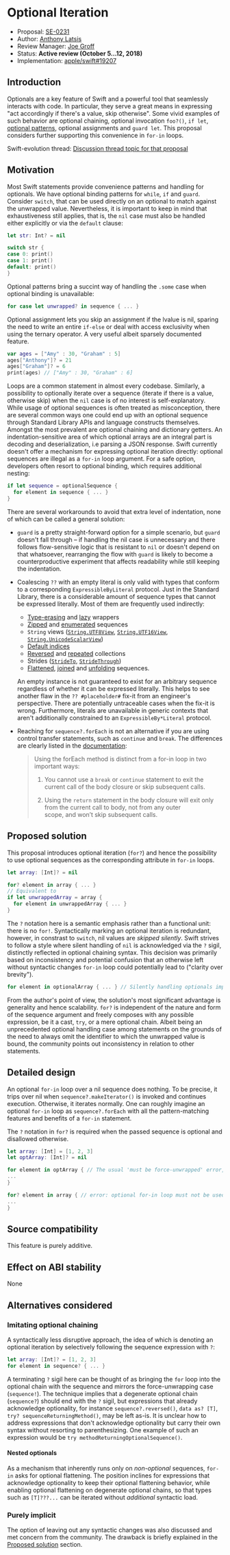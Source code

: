 # Optional Iteration

* Proposal: [SE-0231](0231-optional-iteration.md)
* Author: [Anthony Latsis](https://github.com/AnthonyLatsis)
* Review Manager: [Joe Groff](https://github.com/jckarter)
* Status: **Active review (October 5...12, 2018)**
* Implementation: [apple/swift#19207](https://github.com/apple/swift/pull/19207)

## Introduction

Optionals are a key feature of Swift and a powerful tool that seamlessly interacts with code. In particular, they serve a great means in expressing "act accordingly if there's a value, skip otherwise". Some vivid examples of such behavior are optional chaining, optional invocation `foo?()`, `if let`, [optional patterns](https://docs.swift.org/swift-book/ReferenceManual/Patterns.html#grammar_optional-pattern), optional assignments and `guard let`. This proposal considers further supporting this convenience in `for-in` loops.

Swift-evolution thread: [Discussion thread topic for that proposal](https://forums.swift.org/t/another-try-at-allowing-optional-iteration/14376?u=anthonylatsis)

## Motivation

Most Swift statements provide convenience patterns and handling for optionals. We have optional binding patterns for `while`, `if` and `guard`. Consider `switch`, that can be used directly on an optional to match against the unwrapped value. Nevertheless, it is important to keep in mind that exhaustiveness still applies, that is, the `nil` case must also be handled either explicitly or via the `default` clause:

```swift
let str: Int? = nil

switch str {
case 0: print()
case 1: print()
default: print()
}
```

Optional patterns bring a succint way of handling the `.some` case when optional binding is unavailable:

```swift
for case let unwrapped? in sequence { ... }
```

Optional assignment lets you skip an assignment if the lvalue is nil, sparing the need to write an entire `if-else` or deal with access exclusivity when using the ternary operator. A very useful albeit sparsely documented feature.

```swift
var ages = ["Amy" : 30, "Graham" : 5]
ages["Anthony"]? = 21
ages["Graham"]? = 6
print(ages) // ["Amy" : 30, "Graham" : 6]
``` 

Loops are a common statement in almost every codebase. Similarly, a possibility to optionally iterate over a sequence (iterate if there is a value, otherwise skip) when the `nil` case is of no interest is self-explanatory. While usage of optional sequences is often treated as misconception, there are several common ways one could end up with an optional sequence through Standard Library APIs and language constructs themselves. Amongst the most prevalent are optional chaining and dictionary getters. An indentation-sensitive area of which optional arrays are an integral part is decoding and deserialization, i.e parsing a JSON response.
Swift currently doesn't offer a mechanism for expressing optional iteration directly: optional sequences are illegal as a `for-in` loop argument. For a safe option, developers often resort to optional binding, which requires additional nesting:

```swift
if let sequence = optionalSequence {
  for element in sequence { ... }
}
```
There are several workarounds to avoid that extra level of indentation, none of which can be called a general solution:
* `guard` is a pretty straight-forward option for a simple scenario, but `guard` doesn't fall through – if handling the nil case is unnecessary and there follows flow-sensitive logic that is resistant to `nil` or doesn't depend on that whatsoever, rearranging the flow with `guard` is likely to become a counterproductive experiment that affects readability while still keeping the indentation.
* Coalescing `??` with an empty literal is only valid with types that conform to a corresponding `ExpressibleByLiteral` protocol. Just in the Standard Library, there is a considerable amount of sequence types that cannot be expressed literally. Most of them are frequently used indirectly:
  * [Type-erasing](https://developer.apple.com/documentation/swift/anysequence#see-also) and [lazy](https://developer.apple.com/documentation/swift/lazysequence#see-also) wrappers
  * [Zipped](https://developer.apple.com/documentation/swift/zip2sequence) and [enumerated](https://developer.apple.com/documentation/swift/enumeratedsequence) sequences
  * `String` views ([`String.UTF8View`](https://developer.apple.com/documentation/swift/string/utf8view), [`String.UTF16View`](https://developer.apple.com/documentation/swift/string/utf16view), [`String.UnicodeScalarView`](https://developer.apple.com/documentation/swift/string/unicodescalarview))
  * [Default indices](https://developer.apple.com/documentation/swift/defaultindices)
  * [Reversed](https://developer.apple.com/documentation/swift/reversedcollection) and [repeated](https://developer.apple.com/documentation/swift/repeated) collections
  * Strides ([`StrideTo`](https://developer.apple.com/documentation/swift/strideto), [`StrideThrough`](https://developer.apple.com/documentation/swift/stridethrough))
  * [Flattened](https://developer.apple.com/documentation/swift/flattensequence), [joined](https://developer.apple.com/documentation/swift/joinedsequence) and [unfolding](https://developer.apple.com/documentation/swift/unfoldsequence) sequences.
  
  An empty instance is not guaranteed to exist for an arbitrary sequence regardless of whether it can be expressed           literally.  This helps to see another flaw in the `?? #placeholder#` fix-it from an engineer's perspective. There are       potentially untraceable cases when the fix-it is wrong. Furthermore, literals are unavailable in generic contexts that     aren't additionally constrained to an `ExpressibleBy*Literal` protocol.

* Reaching for `sequence?.forEach` is not an alternative if you are using control transfer statements, such as `continue` and `break`. The differences are clearly listed in the [documentation](https://developer.apple.com/documentation/swift/sequence/3018367-foreach):

  > Using the forEach method is distinct from a for-in loop in two important ways:
  >
  > 1. You cannot use a `break` or `continue` statement to exit the current call of the body closure or skip subsequent calls.
  >
  > 2. Using the `return` statement in the body closure will exit only from the current call to body, not from any outer   
  >    scope, and won’t skip subsequent calls.

## Proposed solution

This proposal introduces optional iteration (`for?`) and hence the possibility to use optional sequences as the corresponding attribute in `for-in` loops. 

``` swift 
let array: [Int]? = nil

for? element in array { ... }
// Equivalent to
if let unwrappedArray = array {
  for element in unwrappedArray { ... }
}
```

The `?` notation here is a semantic emphasis rather than a functional unit: there is no `for!`. Syntactically marking an optional iteration is redundant, however, in constrast to `switch`, nil values are *skipped silently*. Swift strives to follow a style where silent handling of `nil` is acknowledged via the `?` sigil, distinctly reflected in optional chaining syntax. This decision was primarily based on inconsistency and potential confusion that an otherwise left without syntactic changes `for-in` loop could potentially lead to ("clarity over brevity"). 

``` swift
for element in optionalArray { ... } // Silently handling optionals implicitly is a style that Swift prefers to eschew.
```

From the author's point of view, the solution's most significant advantage is generality and hence scalability. `for?` is independent of the nature and form of the sequence argument and freely composes with any possible expression, be it a cast, `try`, or a mere optional chain. Albeit being an unprecedented optional handling case among statements on the grounds of the need to always omit the identifier to which the unwrapped value is bound, the community points out inconsistency in relation to other statements.

## Detailed design

An optional `for-in` loop over a nil sequence does nothing. To be precise, it trips over nil when `sequence?.makeIterator()` is invoked and continues execution. Otherwise, it iterates normally. One can roughly imagine an optional `for-in` loop as `sequence?.forEach` with all the pattern-matching features and benefits of a `for-in` statement. 

The `?` notation in `for?` is required when the passed sequence is optional and disallowed otherwise.
```swift
let array: [Int] = [1, 2, 3]
let optArray: [Int]? = nil

for element in optArray { // The usual 'must be force-unwrapped' error, but with the preferred fixit to use 'for?'
...
}

for? element in array { // error: optional for-in loop must not be used on a non-optional sequence of type '[Int]'
...
}
```

## Source compatibility

This feature is purely additive.

## Effect on ABI stability

None

## Alternatives considered

### Imitating optional chaining

A syntactically less disruptive approach, the idea of which is denoting an optional iteration by selectively following the sequence expression with `?`:

```swift 
let array: [Int]? = [1, 2, 3]
for element in sequence? { ... }
```
A terminating `?` sigil here can be thought of as bringing the `for` loop into the optional chain with the sequence and mirrors the force-unwrapping case (`sequence!`). The technique implies that a degenerate optional chain (`sequence?`) should end with the `?` sigil, but expressions that already acknowledge optionality, for instance `sequence?.reversed()`, `data as? [T]`, `try? sequenceReturningMethod()`, may be left as-is. It is unclear how to address expressions that don't acknowledge optionality but carry their own syntax without resorting to parenthesizing. One example of such an expression would be `try methodReturningOptionalSequence()`.

#### Nested optionals

As a mechanism that inherently runs only on *non-optional* sequences, `for-in` asks for optional flattening. The position inclines for expressions that acknowledge optionality to keep their optional flattening behavior, while enabling optional flattening on degenerate optional chains, so that types such as `[T]???...` can be iterated without *additional* syntactic load.

### Purely implicit

The option of leaving out any syntactic changes was also discussed and met concern from the community. The drawback is briefly explained in the [Proposed solution](#proposed-solution) section.
